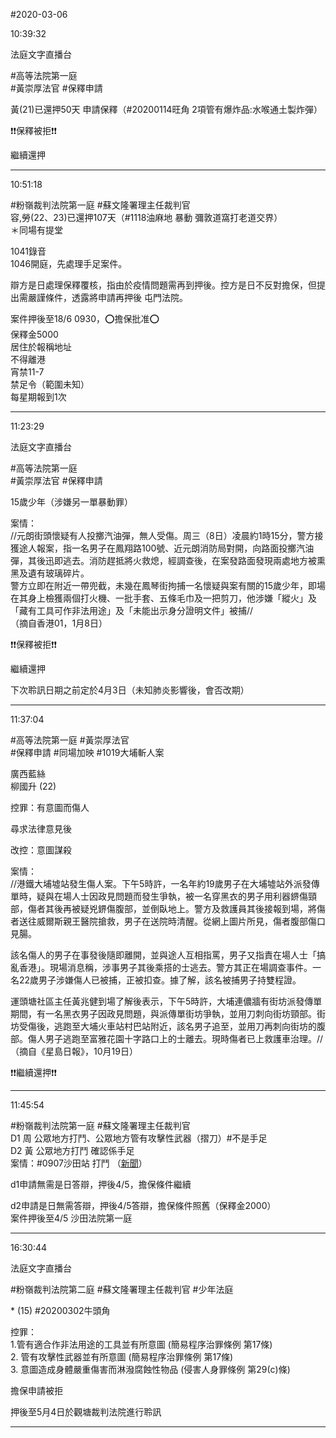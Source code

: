 #2020-03-06


10:39:32

法庭文字直播台

\#高等法院第一庭  
\#黃崇厚法官 \#保釋申請  
  
黃(21)已還押50天 申請保釋（\#20200114旺角 2項管有爆炸品:水喉通土製炸彈）  
  
❗❗保釋被拒❗❗  
  
繼續還押

---
      
10:51:18



\#粉嶺裁判法院第一庭 \#蘇文隆署理主任裁判官  
容,勞(22、23)已還押107天（\#1118油麻地 暴動 彌敦道窩打老道交界）  
＊同場有提堂  
  
1041錄音  
1046開庭，先處理手足案件。  
  
辯方是日處理保釋覆核，指由於疫情問題需再到押後。控方是日不反對擔保，但提出需嚴謹條件，透露將申請再押後 屯門法院。  
  
案件押後至18/6 0930，⭕️擔保批准⭕️  
保釋金5000  
居住於報稱地址  
不得離港  
宵禁11-7  
禁足令（範圍未知）  
每星期報到1次

---
      
11:23:29

法庭文字直播台

\#高等法院第一庭  
\#黃崇厚法官 \#保釋申請  
  
15歲少年（涉嫌另一單暴動罪）  
  
案情：  
//元朗街頭懷疑有人投擲汽油彈，無人受傷。周三（8日）凌晨約1時15分，警方接獲途人報案，指一名男子在鳳翔路100號、近元朗消防局對開，向路面投擲汽油彈，其後迅即逃去。消防趕抵將火救熄，經調查後，在案發路面發現兩處地方被熏黑及遺有玻璃碎片。  
警方立即在附近一帶兜截，未幾在鳳琴街拘捕一名懷疑與案有關的15歲少年，即場在其身上檢獲兩個打火機、一批手套、五條毛巾及一把剪刀，他涉嫌「縱火」及「藏有工具可作非法用途」及「未能出示身分證明文件」被捕//  
（摘自香港01，1月8日）  
  
❗❗保釋被拒❗❗  
  
繼續還押  
  
下次聆訊日期之前定於4月3日（未知肺炎影響後，會否改期）

---
      
11:37:04



\#高等法院第一庭 \#黃崇厚法官  
\#保釋申請 \#同場加映 \#1019大埔斬人案  
  
廣西藍絲  
柳國升 (22)  
  
控罪：有意圖而傷人  
  
尋求法律意見後  
  
改控：意圖謀殺  
  
案情：  
//港鐵大埔墟站發生傷人案。下午5時許，一名年約19歲男子在大埔墟站外派發傳單時，疑與在場人士因政見問題而發生爭執，被一名穿黑衣的男子用利器鎅傷頸部，傷者其後再被疑兇鎅傷腹部，並倒臥地上。警方及救護員其後接報到場，將傷者送往威爾斯親王醫院搶救，男子在送院時清醒。從網上圖片所見，傷者腹部傷口見腸。  
  
該名傷人的男子在事發後隨即離開，並與途人互相指罵，男子又指責在場人士「搞亂香港」。現場消息稱，涉事男子其後乘搭的士逃去。警方其正在場調查事件。一名22歲男子涉嫌傷人已被捕，正被扣查。據了解，該名被捕男子持雙程證。  
  
運頭塘社區主任黃兆健到場了解後表示，下午5時許，大埔連儂牆有街坊派發傳單期間，有一名黑衣男子因政見問題，與派傳單街坊爭執，並用刀刺向街坊頸部。街坊受傷後，逃跑至大埔火車站村巴站附近，該名男子追至，並用刀再刺向街坊的腹部。傷人男子逃跑至富雅花園十字路口上的士離去。現時傷者已上救護車治理。//  
（摘自《星島日報》，10月19日）  
  
❗️❗️繼續還押❗️❗️

---
      
11:45:54



\#粉嶺裁判法院第一庭 \#蘇文隆署理主任裁判官  
D1 周 公眾地方打鬥、公眾地方管有攻擊性武器（摺刀）\#不是手足  
D2 黃 公眾地方打鬥 確認係手足  
案情：\#0907沙田站 打鬥 （[新聞](https://firsthand-news.web.app/article/20070)）  
  
d1申請無需是日答辯，押後4/5，擔保條件繼續  
  
d2申請是日無需答辯，押後4/5答辯，擔保條件照舊（保釋金2000）  
案件押後至4/5 沙田法院第一庭

---
      
16:30:44

法庭文字直播台

\#粉嶺裁判法院第二庭 \#蘇文隆署理主任裁判官 \#少年法庭  
  
\* (15) \#20200302牛頭角  
  
控罪：  
1.管有適合作非法用途的工具並有所意圖 (簡易程序治罪條例 第17條)  
2\. 管有攻擊性武器並有所意圖 (簡易程序治罪條例 第17條)  
3\. 意圖造成身體嚴重傷害而淋潑腐蝕性物品 (侵害人身罪條例 第29(c)條)  
  
擔保申請被拒  
  
押後至5月4日於觀塘裁判法院進行聆訊

---
      